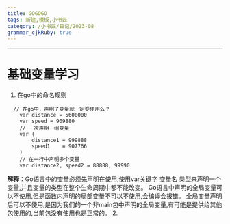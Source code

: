 ```yaml
---
title: GOGOGO
tags: 新建,模板,小书匠
category: /小书匠/日记/2023-08
grammar_cjkRuby: true
---
```




----------
 # 基础变量学习
 1. 在go中的命名规则
~~~
  // 在go中，声明了变量就一定要使用么？
	var distance = 5600000
	var speed = 909880
	// 一次声明一组变量
	var (
		distance1 = 999888
		speed1    = 907766
	)
	// 在一行中声明多个变量
	var distance2, speed2 = 88888, 99990
~~~
**解释**：Go语言中的变量必须先声明在使用,使用var关键字 变量名 类型来声明一个变量,并且变量的类型在整个生命周期中都不能改变。 Go语言中声明的全局变量可以不使用,但是函数内声明的局部变量不可以不使用,会编译会报错。 全局变量声明后可以不使用,是因为我们的一个非main包中声明的全局变量,有可能是提供给其他包使用的,当前包没有使用也是正常的。
2. 